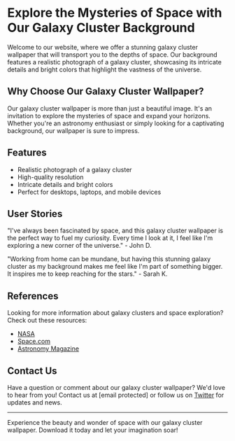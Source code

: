 <!--font:Great Vibes-->

# Explore the Mysteries of Space with Our Galaxy Cluster Background

Welcome to our website, where we offer a stunning galaxy cluster wallpaper that will transport you to the depths of space. Our background features a realistic photograph of a galaxy cluster, showcasing its intricate details and bright colors that highlight the vastness of the universe.

## Why Choose Our Galaxy Cluster Wallpaper?

Our galaxy cluster wallpaper is more than just a beautiful image. It's an invitation to explore the mysteries of space and expand your horizons. Whether you're an astronomy enthusiast or simply looking for a captivating background, our wallpaper is sure to impress.

## Features

- Realistic photograph of a galaxy cluster
- High-quality resolution
- Intricate details and bright colors
- Perfect for desktops, laptops, and mobile devices

## User Stories

"I've always been fascinated by space, and this galaxy cluster wallpaper is the perfect way to fuel my curiosity. Every time I look at it, I feel like I'm exploring a new corner of the universe." - John D.

"Working from home can be mundane, but having this stunning galaxy cluster as my background makes me feel like I'm part of something bigger. It inspires me to keep reaching for the stars." - Sarah K.

## References

Looking for more information about galaxy clusters and space exploration? Check out these resources:

- [NASA](#nasa)
- [Space.com](#spacecom)
- [Astronomy Magazine](#astronomymagazine)

## Contact Us

Have a question or comment about our galaxy cluster wallpaper? We'd love to hear from you! Contact us at [email protected] or follow us on [Twitter](#twitter) for updates and news.

---

Experience the beauty and wonder of space with our galaxy cluster wallpaper. Download it today and let your imagination soar!

<!--

Write me content for website with wallpaper which alt text is:

"A realistic photograph of a galaxy cluster, with bright colors and intricate details that showcase the vastness of the universe."

The name/title of the page should not be 1:1 copy of the alt text but rather a real content of the website which is using this wallpaper.

- Use markdown format 
- Start with heading
- Heading should be short and concise
- The content should look like a real website 
- The website should not be about the wallpaper, wallpaper is just a related background
- Heading should be contain work "wallpaper" or "background"
- Include real sections like references, contact, user stories, etc. use things relevant to the page purpose.
- Feel free to use structure like headings, bullets, numbering, blockquotes, paragraphs, horizontal lines, etc.
- You can use formatting like bold or _italic_
- You can include UTF-8 emojis
- Links should be only #hash anchors (and you can refer to the document itself)
- Do not include images


---


# Explore the Mysteries of Space with Our Galaxy Cluster Background

Welcome to our website, where we offer a stunning galaxy cluster wallpaper that will transport you to the depths of space. Our background features a realistic photograph of a galaxy cluster, showcasing its intricate details and bright colors that highlight the vastness of the universe.

## Why Choose Our Galaxy Cluster Wallpaper?

Our galaxy cluster wallpaper is more than just a beautiful image. It's an invitation to explore the mysteries of space and expand your horizons. Whether you're an astronomy enthusiast or simply looking for a captivating background, our wallpaper is sure to impress.

## Features

- Realistic photograph of a galaxy cluster
- High-quality resolution
- Intricate details and bright colors
- Perfect for desktops, laptops, and mobile devices

## User Stories

"I've always been fascinated by space, and this galaxy cluster wallpaper is the perfect way to fuel my curiosity. Every time I look at it, I feel like I'm exploring a new corner of the universe." - John D.

"Working from home can be mundane, but having this stunning galaxy cluster as my background makes me feel like I'm part of something bigger. It inspires me to keep reaching for the stars." - Sarah K.

## References

Looking for more information about galaxy clusters and space exploration? Check out these resources:

- [NASA](#nasa)
- [Space.com](#spacecom)
- [Astronomy Magazine](#astronomymagazine)

## Contact Us

Have a question or comment about our galaxy cluster wallpaper? We'd love to hear from you! Contact us at [email protected] or follow us on [Twitter](#twitter) for updates and news.

---

Experience the beauty and wonder of space with our galaxy cluster wallpaper. Download it today and let your imagination soar!

-->
